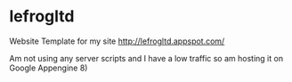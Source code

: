 lefrogltd
=========

Website Template for my site http://lefrogltd.appspot.com/

Am not using any server scripts and I have a low traffic so am hosting it on Google Appengine 8)
